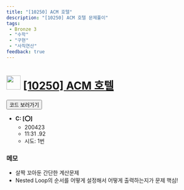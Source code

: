 ```yaml
---
title: "[10250] ACM 호텔"
description: "[10250] ACM 호텔 문제풀이"
tags: 
 - Bronze 3
 - "수학"
 - "구현"
 - "사칙연산"
feedback: true
---
```

<h1><img src="https://doky.space/assets/icpclev/b3.svg" height="37px"> <a href="http://icpc.me/10250" target="_blank">[10250] ACM 호텔</a></h1>

<a href="https://github.com/DokySp/acmicpc-practice/tree/master/10250"><button class="btn btn-info">코드 보러가기</button></a>

- **C: [:o:]**
  - 200423
  - 11:31 .92
  - 시도: 1번

### 메모
 - 살짝 꼬아둔 간단한 계산문제
 - Nested Loop의 순서를 어떻게 설정해서 어떻게 출력하는지가 문제 핵심!

